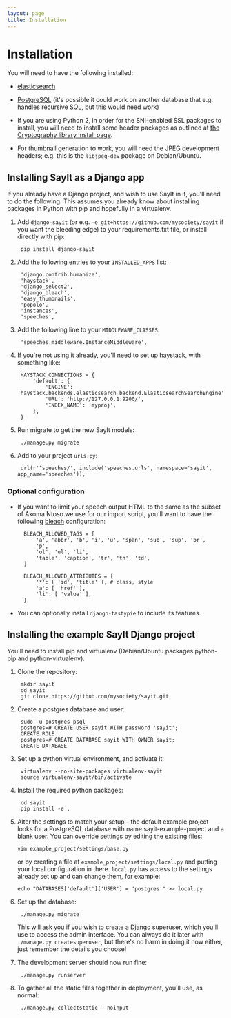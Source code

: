 ```yaml
---
layout: page
title: Installation
---
```


Installation
============

You will need to have the following installed:

* [elasticsearch](http://elasticsearch.org/)

* [PostgreSQL](http://www.postgresql.org/) (it's possible it could work on
  another database that e.g. handles recursive SQL, but this would need work)

* If you are using Python 2, in order for the SNI-enabled SSL packages to
  install, you will need to install some header packages as outlined at
  [the Cryptography library install page](https://cryptography.io/en/latest/installation/).

* For thumbnail generation to work, you will need the JPEG development headers;
  e.g. this is the `libjpeg-dev` package on Debian/Ubuntu.

Installing SayIt as a Django app
--------------------------------

If you already have a Django project, and wish to use SayIt in it, you'll need
to do the following. This assumes you already know about installing packages in
Python with pip and hopefully in a virtualenv.

1. Add `django-sayit` (or e.g. `-e git+https://github.com/mysociety/sayit` if you
want the bleeding edge) to your requirements.txt file, or install directly with
pip:

        pip install django-sayit

1. Add the following entries to your `INSTALLED_APPS` list:

        'django.contrib.humanize',
        'haystack',
        'django_select2',
        'django_bleach',
        'easy_thumbnails',
        'popolo',
        'instances',
        'speeches',

1. Add the following line to your `MIDDLEWARE_CLASSES`:

        'speeches.middleware.InstanceMiddleware',

1. If you're not using it already, you'll need to set up haystack, with something
like:

        HAYSTACK_CONNECTIONS = {
            'default': {
                'ENGINE': 'haystack.backends.elasticsearch_backend.ElasticsearchSearchEngine',
                'URL': 'http://127.0.0.1:9200/',
                'INDEX_NAME': 'myproj',
            },
        }

1. Run migrate to get the new SayIt models:

        ./manage.py migrate

1. Add to your project `urls.py`:

        url(r'^speeches/', include('speeches.urls', namespace='sayit', app_name='speeches')),

### Optional configuration

* If you want to limit your speech output HTML to the same as the subset of Akoma
Ntoso we use for our import script, you'll want to have the following
[bleach](http://django-bleach.readthedocs.org/en/latest/) configuration:

        BLEACH_ALLOWED_TAGS = [
            'a', 'abbr', 'b', 'i', 'u', 'span', 'sub', 'sup', 'br',
            'p',
            'ol', 'ul', 'li',
            'table', 'caption', 'tr', 'th', 'td',
        ]

        BLEACH_ALLOWED_ATTRIBUTES = {
            '*': [ 'id', 'title' ], # class, style
            'a': [ 'href' ],
            'li': [ 'value' ],
        }

* You can optionally install `django-tastypie` to include its features.

Installing the example SayIt Django project
-------------------------------------------

You'll need to install pip and virtualenv (Debian/Ubuntu packages python-pip
and python-virtualenv).

1. Clone the repository:

        mkdir sayit
        cd sayit
        git clone https://github.com/mysociety/sayit.git

1. Create a postgres database and user:

        sudo -u postgres psql
        postgres=# CREATE USER sayit WITH password 'sayit';
        CREATE ROLE
        postgres=# CREATE DATABASE sayit WITH OWNER sayit;
        CREATE DATABASE

1. Set up a python virtual environment, and activate it:

        virtualenv --no-site-packages virtualenv-sayit
        source virtualenv-sayit/bin/activate

1. Install the required python packages:

        cd sayit
        pip install -e .

1.  Alter the settings to match your setup - the default example project looks
    for a PostgreSQL database with name sayit-example-project and a blank user.
    You can override settings by editing the existing files:

        vim example_project/settings/base.py

    or by creating a file at `example_project/settings/local.py` and putting
    your local configuration in there. `local.py` has access to the settings
    already set up and can change them, for example:

        echo "DATABASES['default']['USER'] = 'postgres'" >> local.py

1. Set up the database:

        ./manage.py migrate

    This will ask you if you wish to create a Django superuser, which you'll
use to access the admin interface. You can always do it later with `./manage.py
createsuperuser`, but there's no harm in doing it now either, just remember the
details you choose!

1. The development server should now run fine:

        ./manage.py runserver

1. To gather all the static files together in deployment, you'll use, as normal:

        ./manage.py collectstatic --noinput
